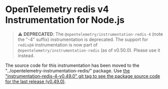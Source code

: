 # OpenTelemetry redis v4 Instrumentation for Node.js

> ⚠️ **DEPRECATED**: The `@opentelemetry/instrumentation-redis-4` (note the "-4" suffix) instrumentation is deprecated. The support for `redis@4` instrumentation is now part of `@opentelemetry/instrumentation-redis` (as of v0.50.0). Please use it instead.

The source code for this instrumentation has been moved to the "../opentelemetry-instrumentation-redis/" package. Use [the "instrumentation-redis-4-v0.49.0" git tag to see the package source code for the last release (v0.49.0)](https://github.com/open-telemetry/opentelemetry-js-contrib/tree/instrumentation-redis-4-v0.49.0/plugins/node/opentelemetry-instrumentation-redis-4).

